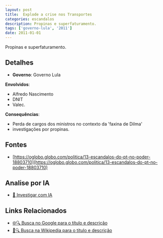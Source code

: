 ```yaml
---
layout: post
title:  Explode a crise nos Transportes
categories: escandalos
description: Propinas e superfaturamento.
tags: ['governo-lula', '2011']
date: 2011-01-01
---
```


Propinas e superfaturamento.

## Detalhes
- **Governo**: Governo Lula

**Envolvidos**:
- Alfredo Nascimento
- DNIT
- Valec.


**Consequências**:
- Perda de cargos dos ministros no contexto da 'faxina de Dilma'
- investigações por propinas.


## Fontes
- [https://oglobo.globo.com/politica/13-escandalos-do-pt-no-poder-18803710](https://oglobo.globo.com/politica/13-escandalos-do-pt-no-poder-18803710)


## Analise por IA
- [🤖 Investigar com IA](https://www.perplexity.ai/search?q=Explode%20a%20crise%20nos%20Transportes%20Propinas%20e%20superfaturamento.%20Governo%20Lula)

## Links Relacionados
- [🌐🔍 Busca no Google para o título e descrição](https://www.google.com/search?q=Explode%20a%20crise%20nos%20Transportes%20Propinas%20e%20superfaturamento.%20Governo%20Lula)
- [📖🔍 Busca na Wikipedia para o título e descrição](https://pt.wikipedia.org/w/index.php?search=Explode%20a%20crise%20nos%20Transportes%20Propinas%20e%20superfaturamento.%20Governo%20Lula)

